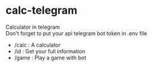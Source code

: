 # calc-telegram
Calculator in telegram <br/>
Don't forget to put your api telegram bot token in .env file

  - /calc : A calculator
  - /id : Get your full information 
  - /game : Play a game with bot

